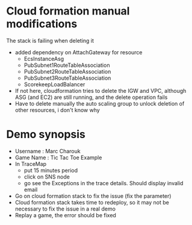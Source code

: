 # Cloud formation manual modifications

The stack is failing when deleting it

* added dependency on AttachGateway for resource 
	* EcsInstanceAsg
	* PubSubnet1RouteTableAssociation
	* PubSubnet2RouteTableAssociation
	* PubSubnet3RouteTableAssociation
	* ScorekeepLoadBalancer
* If not here, cloudformation tries to delete the IGW and VPC, although ASG (and EC2) are still running, and the delete operation fails
* Have to delete manually the auto scaling group to unlock deletion of other resources, i don't know why

# Demo synopsis

* Username : Marc Charouk
* Game Name : Tic Tac Toe Example
* In TraceMap
  * put 15 minutes period
  * click on SNS node
  * go see the Exceptions in the trace details. Should display invalid email
* Go on cloud formation stack to fix the issue (fix the parameter)
* Cloud formation stack takes time to redeploy, so it may not be necessary to fix the issue in a real demo
* Replay a game, the error should be fixed